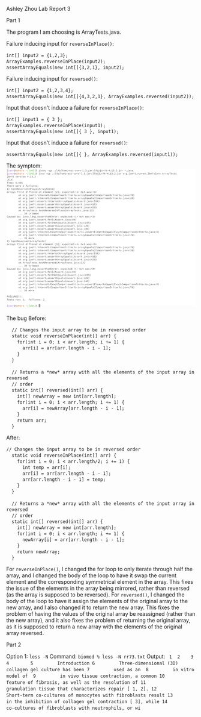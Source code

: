 Ashley Zhou
Lab Report 3

Part 1

The program I am choosing is ArrayTests.java. 

Failure inducing input for `reverseInPlace()`:
```
int[] input2 = {1,2,3};
ArrayExamples.reverseInPlace(input2);
assertArrayEquals(new int[]{3,2,1}, input2);
```
Failure inducing input for `reversed()`:
```
int[] input2 = {1,2,3,4};
assertArrayEquals(new int[]{4,3,2,1}, ArrayExamples.reversed(input2));
```
Input that doesn't induce a failure for `reverseInPlace()`:
```
int[] input1 = { 3 };
ArrayExamples.reverseInPlace(input1);
assertArrayEquals(new int[]{ 3 }, input1);
```
Input that doesn't induce a failure for `reversed()`:
```
assertArrayEquals(new int[]{ }, ArrayExamples.reversed(input1));
```
The symptom: ![Image](3-1.png)

The bug
Before: 
```
  // Changes the input array to be in reversed order
  static void reverseInPlace(int[] arr) {
    for(int i = 0; i < arr.length; i += 1) {
      arr[i] = arr[arr.length - i - 1];
    }
  }

  // Returns a *new* array with all the elements of the input array in reversed
  // order
  static int[] reversed(int[] arr) {
    int[] newArray = new int[arr.length];
    for(int i = 0; i < arr.length; i += 1) {
      arr[i] = newArray[arr.length - i - 1];
    }
    return arr;
  }
```
After:
```
// Changes the input array to be in reversed order
  static void reverseInPlace(int[] arr) {
    for(int i = 0; i < arr.length/2; i += 1) {
      int temp = arr[i];
      arr[i] = arr[arr.length - i - 1];
      arr[arr.length - i - 1] = temp;
    }
  }

  // Returns a *new* array with all the elements of the input array in reversed
  // order
  static int[] reversed(int[] arr) {
    int[] newArray = new int[arr.length];
    for(int i = 0; i < arr.length; i += 1) {
      newArray[i] = arr[arr.length - i - 1];
    }
    return newArray;
  }
```
For `reverseInPlace()`, I changed the for loop to only iterate through half the array, and 
I changed the body of the loop to have it swap the current element and the corresponding
symmetrical element in the array. This fixes the issue of the elements in the array being 
mirrored, rather than reversed (as the array is supposed to be reversed). 
For `reversed()`, I changed the body of the loop to have it assign the elements of the 
original array to the new array, and I also changed it to return the new array. This fixes
the problem of having the values of the original array be reassigned (rather than the new
array), and it also fixes the problem of returning the original array, as it is supposed
to return a new array with the elements of the original array reversed.

Part 2

Option 1: `less -N`
Command: `biomed % less -N rr73.txt`
Output: ` 1 
      2   
      3     
      4       
      5         Introduction
      6         Three-dimensional (3D) collagen gel culture has been
      7         used as an 
      8         in vitro model of 
      9         in vivo tissue contraction, a common
     10         feature of fibrosis, as well as the resolution of
     11         granulation tissue that characterizes repair [ 1, 2].
     12         Short-term co-cultures of monocytes with fibroblasts result
     13         in the inhibition of collagen gel contraction [ 3], while
     14         co-cultures of fibroblasts with neutrophils, or wi`
